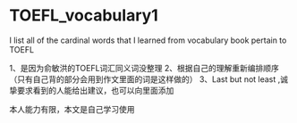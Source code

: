 # TOEFL_vocabulary1
I list all of the cardinal  words that I learned from vocabulary book pertain to TOEFL 


1、是因为俞敏洪的TOEFL词汇同义词没整理
2、根据自己的理解重新编排顺序（只有自己背的部分会用到作文里面的词是这样做的）
3、Last but not least ,诚挚要求看到的人能给出建议，也可以向里面添加


本人能力有限，本文是自己学习使用
